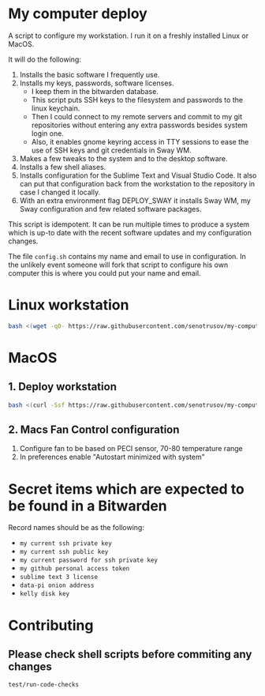 # My computer deploy

A script to configure my workstation. I run it on a freshly installed Linux or MacOS.

It will do the following:

1. Installs the basic software I frequently use.
2. Installs my keys, passwords, software licenses.
	* I keep them in the bitwarden database.
	* This script puts SSH keys to the filesystem and passwords to the linux keychain.
	* Then I could connect to my remote servers and commit to my git repositories without entering any extra passwords besides system login one.
	* Also, it enables gnome keyring access in TTY sessions to ease the use of SSH keys and git credentials in Sway WM.
3. Makes a few tweaks to the system and to the desktop software.
4. Installs a few shell aliases.
5. Installs configuration for the Sublime Text and Visual Studio Code. It also can put that configuration back from the workstation to the repository in case I changed it locally.
6. With an extra environment flag DEPLOY_SWAY it installs Sway WM, my Sway configuration and few related software packages.

This script is idempotent. It can be run multiple times to produce a system which is up-to date with the recent software updates and my configuration changes.

The file ``config.sh`` contains my name and email to use in configuration. In the unlikely event someone will fork that script to configure his own computer this is where you could put your name and email.

# Linux workstation

```sh
bash <(wget -qO- https://raw.githubusercontent.com/senotrusov/my-computer-deploy/master/deploy.sh)
```

# MacOS

## 1. Deploy workstation
```sh
bash <(curl -Ssf https://raw.githubusercontent.com/senotrusov/my-computer-deploy/master/deploy.sh)
```

## 2. Macs Fan Control configuration

1. Configure fan to be based on PECI sensor, 70-80 temperature range
2. In preferences enable "Autostart minimized with system"

# Secret items which are expected to be found in a Bitwarden

Record names should be as the following:

* ``my current ssh private key``  
* ``my current ssh public key``  
* ``my current password for ssh private key``  
* ``my github personal access token``  
* ``sublime text 3 license``  
* ``data-pi onion address``  
* ``kelly disk key``  

# Contributing

## Please check shell scripts before commiting any changes
```sh
test/run-code-checks
```
